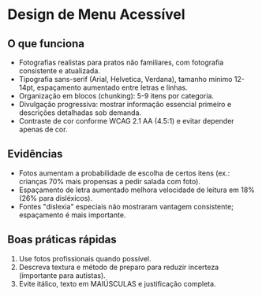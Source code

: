 # Design de Menu Acessível

## O que funciona
- Fotografias realistas para pratos não familiares, com fotografia consistente e atualizada.
- Tipografia sans-serif (Arial, Helvetica, Verdana), tamanho mínimo 12-14pt, espaçamento aumentado entre letras e linhas.
- Organização em blocos (chunking): 5-9 itens por categoria.
- Divulgação progressiva: mostrar informação essencial primeiro e descrições detalhadas sob demanda.
- Contraste de cor conforme WCAG 2.1 AA (4.5:1) e evitar depender apenas de cor.

## Evidências
- Fotos aumentam a probabilidade de escolha de certos itens (ex.: crianças 70% mais propensas a pedir salada com foto).
- Espaçamento de letra aumentado melhora velocidade de leitura em 18% (26% para disléxicos).
- Fontes "dislexia" especiais não mostraram vantagem consistente; espaçamento é mais importante.

## Boas práticas rápidas
1. Use fotos profissionais quando possível.
2. Descreva textura e método de preparo para reduzir incerteza (importante para autistas).
3. Evite itálico, texto em MAIÚSCULAS e justificação completa.
